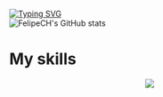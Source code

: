 [![Typing SVG](https://readme-typing-svg.demolab.com/?lines=Welcome+for+my+Github)](https://git.io/typing-svg)<br>
![FelipeCH's GitHub stats](https://github-readme-stats.vercel.app/api?username=lipef23937&show_icons=true&theme=dracula)

  <h1> My skills </h1>
<p align="center">
  <a href="https://skillicons.dev">
    <img src="https://skillicons.dev/icons?i=git,androidstudio,js,css,html" />
  </a>
</p>
